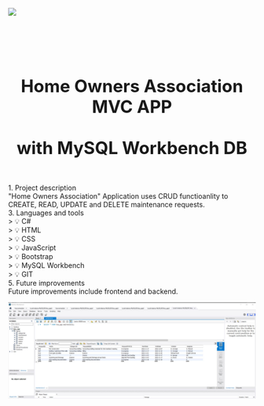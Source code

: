 ![](https://github.com/Verson-tech/Home-Owners-Association-MVC-APP/blob/main/sql-crud-mvc-demo.gif)
<h1 align="center" style="display: block; font-size: 2.5em; font-weight: bold; margin-block-start: 1em; margin-block-end: 1em;">
  <br><br><strong>Home Owners Association MVC APP</strong>
  <br><br><strong>with MySQL Workbench DB</strong>
</h1>
</br>
1. Project description</br>
"Home Owners Association" Application uses CRUD functioanlity to CREATE, READ, UPDATE and DELETE maintenance requests.</br>
3. Languages and tools </br>
> 💡 C#</br>
> 💡 HTML</br>
> 💡 CSS</br>
> 💡 JavaScript</br>
> 💡 Bootstrap</br>
> 💡 MySQL Workbench</br>
> 💡 GIT</br>
5. Future improvements</br>
Future improvements include frontend and backend.

![](https://github.com/Verson-tech/Home-Owners-Association-MVC-APP/blob/main/1.JPG)


